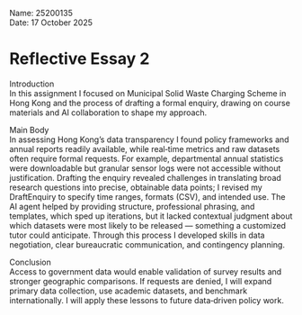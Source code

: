 Name: 25200135  
Date: 17 October 2025

# Reflective Essay 2

Introduction  
In this assignment I focused on Municipal Solid Waste Charging Scheme in Hong Kong and the process of drafting a formal enquiry, drawing on course materials and AI collaboration to shape my approach.

Main Body  
In assessing Hong Kong’s data transparency I found policy frameworks and annual reports readily available, while real‑time metrics and raw datasets often require formal requests. For example, departmental annual statistics were downloadable but granular sensor logs were not accessible without justification. Drafting the enquiry revealed challenges in translating broad research questions into precise, obtainable data points; I revised my DraftEnquiry to specify time ranges, formats (CSV), and intended use. The AI agent helped by providing structure, professional phrasing, and templates, which sped up iterations, but it lacked contextual judgment about which datasets were most likely to be released — something a customized tutor could anticipate. Through this process I developed skills in data negotiation, clear bureaucratic communication, and contingency planning.

Conclusion  
Access to government data would enable validation of survey results and stronger geographic comparisons. If requests are denied, I will expand primary data collection, use academic datasets, and benchmark internationally. I will apply these lessons to future data‑driven policy work.